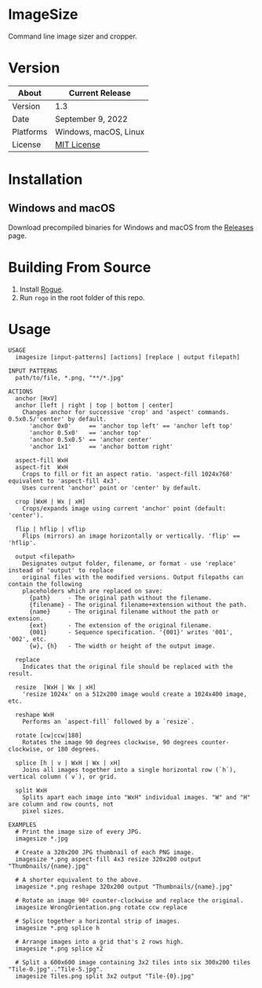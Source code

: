 # ImageSize
Command line image sizer and cropper.

# Version
About     | Current Release
----------|-----------------------
Version   | 1.3
Date      | September 9, 2022
Platforms | Windows, macOS, Linux
License   | [MIT License](LICENSE)

# Installation

## Windows and macOS

Download precompiled binaries for Windows and macOS from the [Releases](https://github.com/AbePralle/ImageSize/releases/) page.

# Building From Source
1. Install [Rogue](https://github.com/AbePralle/Rogue).
2. Run `rogo` in the root folder of this repo.

# Usage

```
USAGE
  imagesize [input-patterns] [actions] [replace | output filepath]

INPUT PATTERNS
  path/to/file, *.png, "**/*.jpg"

ACTIONS
  anchor [HxV]
  anchor [left | right | top | bottom | center]
    Changes anchor for successive 'crop' and 'aspect' commands. 0.5x0.5/'center' by default.
      'anchor 0x0'     == 'anchor top left' == 'anchor left top'
      'anchor 0.5x0'   == 'anchor top'
      'anchor 0.5x0.5' == 'anchor center'
      'anchor 1x1'     == 'anchor bottom right'

  aspect-fill WxH
  aspect-fit  WxH
    Crops to fill or fit an aspect ratio. 'aspect-fill 1024x768' equivalent to 'aspect-fill 4x3'.
    Uses current 'anchor' point or 'center' by default.

  crop [WxH | Wx | xH]
    Crops/expands image using current 'anchor' point (default: 'center').

  flip | hflip | vflip
    Flips (mirrors) an image horizontally or vertically. 'flip' == 'hflip'.

  output <filepath>
    Designates output folder, filename, or format - use 'replace' instead of 'output' to replace
    original files with the modified versions. Output filepaths can contain the following
    placeholders which are replaced on save:
      {path}     - The original path without the filename.
      {filename} - The original filename+extension without the path.
      {name}     - The original filename without the path or extension.
      {ext}      - The extension of the original filename.
      {001}      - Sequence specification. '{001}' writes '001', '002', etc.
      {w}, {h}   - The width or height of the output image.

  replace
    Indicates that the original file should be replaced with the result.

  resize  [WxH | Wx | xH]
    'resize 1024x' on a 512x200 image would create a 1024x400 image, etc.

  reshape WxH
    Performs an `aspect-fill` followed by a `resize`.

  rotate [cw|ccw|180]
    Rotates the image 90 degrees clockwise, 90 degrees counter-clockwise, or 180 degrees.

  splice [h | v | WxH | Wx | xH]
    Joins all images together into a single horizontal row (`h`), vertical column (`v`), or grid.

  split WxH
    Splits apart each image into "WxH" individual images. "W" and "H" are column and row counts, not
    pixel sizes.

EXAMPLES
  # Print the image size of every JPG.
  imagesize *.jpg

  # Create a 320x200 JPG thumbnail of each PNG image.
  imagesize *.png aspect-fill 4x3 resize 320x200 output "Thumbnails/{name}.jpg"

  # A shorter equivalent to the above.
  imagesize *.png reshape 320x200 output "Thumbnails/{name}.jpg"

  # Rotate an image 90º counter-clockwise and replace the original.
  imagesize WrongOrientation.png rotate ccw replace

  # Splice together a horizontal strip of images.
  imagesize *.png splice h

  # Arrange images into a grid that's 2 rows high.
  imagesize *.png splice x2

  # Split a 600x600 image containing 3x2 tiles into six 300x200 tiles "Tile-0.jpg".."Tile-5.jpg".
  imagesize Tiles.png split 3x2 output "Tile-{0}.jpg"
```

